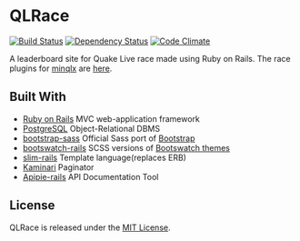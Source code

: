 # QLRace

[![Build Status](https://travis-ci.org/QLRace/QLRace.svg)](https://travis-ci.org/QLRace/QLRace)
[![Dependency Status](https://gemnasium.com/QLRace/QLRace.svg)](https://gemnasium.com/QLRace/QLRace)
[![Code Climate](https://codeclimate.com/github/QLRace/QLRace/badges/gpa.svg)](https://codeclimate.com/github/QLRace/QLRace)

A leaderboard site for Quake Live race made using Ruby on Rails. The race plugins for [minqlx](https://github.com/MinoMino/minqlx) are [here](../../../minqlx-plugins).

## Built With

- [Ruby on Rails](https://github.com/rails/rails) MVC web-application framework
- [PostgreSQL](http://www.postgresql.org/) Object-Relational DBMS
- [bootstrap-sass](https://github.com/twbs/bootstrap-sass) Official Sass port of [Bootstrap](http://getbootstrap.com/)
- [bootswatch-rails](https://github.com/maxim/bootswatch-rails) SCSS versions of [Bootswatch themes](https://bootswatch.com/)
- [slim-rails](https://github.com/slim-template/slim-rails) Template language(replaces ERB)
- [Kaminari](https://github.com/amatsuda/kaminari) Paginator
- [Apipie-rails](https://github.com/Apipie/apipie-rails) API Documentation Tool

## License

QLRace is released under the [MIT License](http://www.opensource.org/licenses/MIT).
